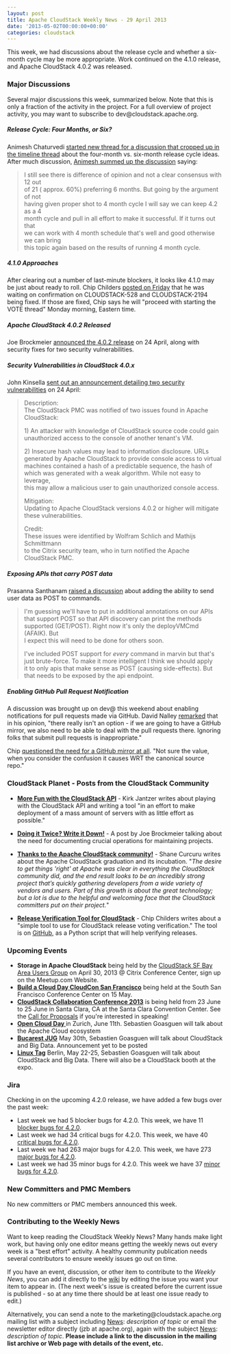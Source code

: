 ```yaml
---
layout: post
title: Apache CloudStack Weekly News - 29 April 2013
date: '2013-05-02T00:00:00+00:00'
categories: cloudstack
---
```

 <p>This week, we had discussions about the release cycle and whether a six-month cycle may be more appropriate. Work continued on the 4.1.0 release, and Apache CloudStack 4.0.2 was released. </p>

<h3><a name="ApacheCloudStackWeeklyNews-29April2013-MajorDiscussions"></a>Major Discussions</h3>

<p>Several major discussions this week, summarized below. Note that this is only a fraction of the activity in the project. For a full overview of project activity, you may want to subscribe to dev@cloudstack.apache.org. </p>

<h5><a name="ApacheCloudStackWeeklyNews-29April2013-ReleaseCycle%3AFourMonths%2CorSix%3F"></a>Release Cycle: Four Months, or Six?</h5>

<p>Animesh Chaturvedi <a href="http://markmail.org/message/3ctdwor5hfbpa3vx" class="external-link" rel="nofollow">started new thread for a discussion that cropped up in the timeline thread</a> about the four-month vs. six-month release cycle ideas. After much discussion, <a href="http://markmail.org/message/rqqbtbumx6xnzrcr" class="external-link" rel="nofollow">Animesh summed up the discussion</a> saying:</p>

<blockquote>
<p>I still see there is difference of opinion and not a clear consensus with 12 out<br/>
of 21 ( approx. 60%) preferring 6 months.  But going by the argument of not<br/>
having given proper shot to 4 month cycle I will say we can keep 4.2 as a 4<br/>
month cycle and pull in all effort to make it successful.  If it turns out that<br/>
we can work with 4 month schedule that's well and good otherwise we can bring<br/>
this topic again based on the results of running 4 month cycle.</p></blockquote>

<h5><a name="ApacheCloudStackWeeklyNews-29April2013-4.1.0Approaches"></a>4.1.0 Approaches</h5>

<p>After clearing out a number of last-minute blockers, it looks like 4.1.0 may be just about ready to roll. Chip Childers <a href="http://markmail.org/message/fe44ea4vy4yughwm" class="external-link" rel="nofollow">posted on Friday</a> that he was waiting on confirmation on CLOUDSTACK-528 and CLOUDSTACK-2194 being fixed. If those are fixed, Chip says he will "proceed with starting the VOTE thread" Monday morning, Eastern time. </p>

<h5><a name="ApacheCloudStackWeeklyNews-29April2013-ApacheCloudStack4.0.2Released"></a>Apache CloudStack 4.0.2 Released </h5>

<p>Joe Brockmeier <a href="http://markmail.org/message/vyukwk2nof5gaqko" class="external-link" rel="nofollow">announced the 4.0.2 release</a> on 24 April, along with security fixes for two security vulnerabilities. </p>

<h5><a name="ApacheCloudStackWeeklyNews-29April2013-SecurityVulnerabilitiesinCloudStack4.0.x"></a>Security Vulnerabilities in CloudStack 4.0.x</h5>

<p>John Kinsella <a href="http://markmail.org/message/36mipmcuj7ryo7py" class="external-link" rel="nofollow">sent out an announcement detailing two security vulnerabilities</a> on 24 April:</p>

<blockquote>
<p>Description:<br/>
The CloudStack PMC was notified of two issues found in Apache CloudStack:</p>

<p>1) An attacker with knowledge of CloudStack source code could gain<br/>
unauthorized access to the console of another tenant's VM.</p>

<p>2) Insecure hash values may lead to information disclosure. URLs<br/>
generated by Apache CloudStack to provide console access to virtual<br/>
machines contained a hash of a predictable sequence, the hash of<br/>
which was generated with a weak algorithm. While not easy to leverage,<br/>
this may allow a malicious user to gain unauthorized console access.</p>

<p>Mitigation:<br/>
Updating to Apache CloudStack versions 4.0.2 or higher will mitigate<br/>
these vulnerabilities.</p>

<p>Credit:<br/>
These issues were identified by Wolfram Schlich and Mathijs Schmittmann<br/>
to the Citrix security team, who in turn notified the Apache<br/>
CloudStack PMC.</p></blockquote>

<h5><a name="ApacheCloudStackWeeklyNews-29April2013-ExposingAPIsthatcarryPOSTdata"></a>Exposing APIs that carry POST data</h5>

<p>Prasanna Santhanam <a href="http://markmail.org/message/ji4d23xozub3nehi" class="external-link" rel="nofollow">raised a discussion</a> about adding the ability to send user data as POST to commands. </p>

<blockquote>
<p>I'm guessing we'll have to put in additional annotations on our APIs<br/>
that support POST so that API discovery can print the methods<br/>
supported (GET/POST). Right now it's only the deployVMCmd (AFAIK). But<br/>
I expect this will need to be done for others soon.</p>

<p>I've included POST support for <em>every</em> command in marvin but that's<br/>
just brute-force. To make it more intelligent I think we should apply<br/>
it to only apis that make sense as POST (causing side-effects). But<br/>
that needs to be exposed by the api endpoint.</p></blockquote>

<h5><a name="ApacheCloudStackWeeklyNews-29April2013-EnablingGitHubPullRequestNotification"></a>Enabling GitHub Pull Request Notification</h5>

<p>A discussion was brought up on dev@ this weekend about enabling notifications for pull requests made via GitHub. David Nalley <a href="http://markmail.org/message/f6cmckyakfa6sof4" class="external-link" rel="nofollow">remarked</a> that in his opinion, "there really isn't an option - if we are going to have a GitHub mirror, we also need to be able to deal with the pull requests there. Ignoring folks that submit pull requests is inappropriate."</p>

<p>Chip <a href="http://markmail.org/message/vwyio3i5merrwrv5" class="external-link" rel="nofollow">questioned the need for a GitHub mirror at all</a>. "Not sure the value, when you consider the confusion it causes WRT the canonical source repo."</p>

<h3><a name="ApacheCloudStackWeeklyNews-29April2013-CloudStackPlanetPostsfromtheCloudStackCommunity"></a>CloudStack Planet - Posts from the CloudStack Community</h3>

<ul>
	<li><b><a href="http://kirkjantzer.blogspot.com/2013/04/more-fun-with-cloudstack-api.html" class="external-link" rel="nofollow">More Fun with the CloudStack API</a></b> - Kirk Jantzer writes about playing with the CloudStack API and writing a tool "in an effort to make deployment of a mass amount of servers with as little effort as possible."</li>
</ul>


<ul>
	<li><b><a href="http://buildacloud.org/blog/257-doing-it-twice-write-it-down.html" class="external-link" rel="nofollow">Doing it Twice? Write it Down!</a></b> - A post by Joe Brockmeier talking about the need for documenting crucial operations for maintaining projects.</li>
</ul>


<ul>
	<li><b><a href="http://communityovercode.com/2013/04/thanks-apache-cloudstack/" class="external-link" rel="nofollow">Thanks to the Apache CloudStack community!</a></b> - Shane Curcuru writes about the Apache CloudStack graduation and its incubation. "<em>The desire to get things 'right' at Apache was clear in everything the CloudStack community did, and the end result looks to be an incredibly strong project that’s quickly gathering developers from a wide variety of vendors and users. Part of this growth is about the great technology; but a lot is due to the helpful and welcoming face that the CloudStack committers put on their project.</em>"</li>
</ul>


<ul>
	<li><b><a href="http://www.chipchilders.com/blog/2013/4/22/release-verification-tool-for-cloudstack.html" class="external-link" rel="nofollow">Release Verification Tool for CloudStack</a></b> - Chip Childers writes about a "simple tool to use for CloudStack release voting verification." The tool is on <a href="https://github.com/chipchilders/cloudstack-release-verification-tool" class="external-link" rel="nofollow">GitHub</a>, as a Python script that will help verifying releases.</li>
</ul>


<h3><a name="ApacheCloudStackWeeklyNews-29April2013-UpcomingEvents"></a>Upcoming Events</h3>

<ul>
	<li><b>Storage in Apache CloudStack</b> being held by the <a href="http://www.meetup.com/CloudStack-SF-Bay-Area-Users-Group/events/108916562/" class="external-link" rel="nofollow">CloudStack SF Bay Area Users Group</a> on April 30, 2013 @ Citrix Conference Center, sign up on the Meetup.com Website.</li>
	<li><b><a href="http://buildacloud.org/about-diy-cloud-computing/cloud-events/viewevent/148-build-a-cloud-day-cloudcon-san-francisco-ca.html" class="external-link" rel="nofollow">Build a Cloud Day CloudCon San Francisco</a></b> being held at the South San Francisco Conference Center on 15 May.</li>
	<li><b><a href="http://cloudstackcollab.net/" class="external-link" rel="nofollow">CloudStack Collaboration Conference 2013</a></b> is being held from 23 June to 25 June in Santa Clara, CA at the Santa Clara Convention Center. See the <a href="http://cloudstackcollab.net/CfP/" class="external-link" rel="nofollow">Call for Proposals</a> if you're interested in speaking!</li>
	<li><b><a href="https://www.ch-open.ch/events/aktuelle-events/open-cloud-day-2013/" class="external-link" rel="nofollow">Open Cloud Day </a></b> in Zurich, June 11th. Sebastien Goasguen will talk about the Apache Cloud ecosystem</li>
	<li><b><a href="http://www.bjug.ro" class="external-link" rel="nofollow">Bucarest JUG</a></b> May 30th, Sebastien Goasguen will talk about CloudStack and Big Data. Announcement yet to be posted</li>
	<li><b><a href="http://www.linuxtag.org/2013/de/program/mittwoch-22-mai-2013.html" class="external-link" rel="nofollow">Linux Tag</a></b> Berlin, May 22-25, Sebastien Goasguen will talk about CloudStack and Big Data. There will also be a CloudStack booth at the expo.</li>
</ul>


<h3><a name="ApacheCloudStackWeeklyNews-29April2013-Jira"></a>Jira</h3>

<p>Checking in on the upcoming 4.2.0 release, we have added a few bugs over the past week:</p>

<ul>
	<li>Last week we had 5 blocker bugs for 4.2.0. This week, we have 11 <a href="http://is.gd/blocker_acs420" class="external-link" rel="nofollow">blocker bugs for 4.2.0</a>.</li>
	<li>Last week we had 34 critical bugs for 4.2.0. This week, we have 40 <a href="http://is.gd/critical_acs420" class="external-link" rel="nofollow">critical bugs for 4.2.0</a>.</li>
	<li>Last week we had 263 major bugs for 4.2.0. This week, we have 273 <a href="http://is.gd/major_acs420" class="external-link" rel="nofollow">major bugs for 4.2.0</a>.</li>
	<li>Last week we had 35 minor bugs for 4.2.0. This week we have 37 <a href="http://is.gd/minor_acs420" class="external-link" rel="nofollow">minor bugs for 4.2.0</a>.</li>
</ul>


<h3><a name="ApacheCloudStackWeeklyNews-29April2013-NewCommittersandPMCMembers"></a>New Committers and PMC Members</h3>

<p>No new committers or PMC members announced this week.</p>

<h3><a name="ApacheCloudStackWeeklyNews-29April2013-ContributingtotheWeeklyNews"></a>Contributing to the Weekly News</h3>

<p>Want to keep reading the CloudStack Weekly News? Many hands make light work, but having only one editor means getting the weekly news out every week is a "best effort" activity. A healthy community publication needs several contributors to ensure weekly issues go out on time.</p>

<p>If you have an event, discussion, or other item to contribute to the <em>Weekly News</em>, you can add it directly to the <a href="https://cwiki.apache.org/confluence/display/CLOUDSTACK/CloudStack+Weekly+News" class="external-link" rel="nofollow">wiki</a> by editing the issue you want your item to appear in. (The next week's issue is created before the current issue is published - so at any time there should be at least one issue ready to edit.) </p>

<p>Alternatively, you can send a note to the marketing@cloudstack.apache.org mailing list with a subject including <a href="/confluence/display/CLOUDSTACK/News" title="News">News</a>: <em>description of topic</em> or email the newsletter editor directly (jzb at apache.org), again with the subject <a href="/confluence/display/CLOUDSTACK/News" title="News">News</a>: <em>description of topic</em>. <b>Please include a link to the discussion in the mailing list archive or Web page with details of the event, etc.</b> </p>
